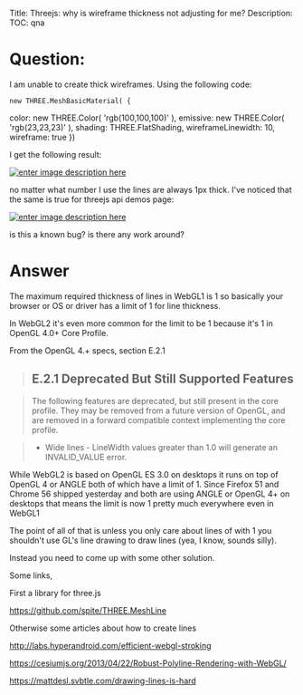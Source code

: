 Title: Threejs: why is wireframe thickness not adjusting for me?
Description:
TOC: qna

# Question:

I am unable to create thick wireframes. Using the following code:

    new THREE.MeshBasicMaterial( {
  color: new THREE.Color( 'rgb(100,100,100)' ),
  emissive: new THREE.Color( 'rgb(23,23,23)' ),
  shading: THREE.FlatShading,
  wireframeLinewidth: 10,
  wireframe: true
 })

I get the following result:

[![enter image description here][1]][1]


no matter what number I use the lines are always 1px thick. I've noticed that the same is true for threejs api demos page:

[![enter image description here][2]][2]


  [1]: https://i.stack.imgur.com/RNH3s.png
  [2]: https://i.stack.imgur.com/aWuEh.png

is this a known bug? is there any work around?

# Answer

The maximum required thickness of lines in WebGL1 is 1 so basically your browser or OS or driver has a limit of 1 for line thickness.

In WebGL2 it's even more common for the limit to be 1 because it's 1 in OpenGL 4.0+ Core Profile. 

From the OpenGL 4.+ specs, section E.2.1

> ## E.2.1 Deprecated But Still Supported Features

> The following features are deprecated, but still present in the core profile. They may be removed from a future version of OpenGL, and are removed in a forward compatible context implementing the core profile.

> * Wide lines - LineWidth values greater than 1.0 will generate an INVALID_VALUE error.

While WebGL2 is based on OpenGL ES 3.0 on desktops it runs on top of OpenGL 4 or ANGLE both of which have a limit of 1. Since Firefox 51 and Chrome 56 shipped yesterday and both are using ANGLE or OpenGL 4+ on desktops that means the limit is now 1 pretty much everywhere even in WebGL1

The point of all of that is unless you only care about lines of with 1 you shouldn't use GL's line drawing to draw lines (yea, I know, sounds silly).

Instead you need to come up with some other solution.

Some links, 

First a library for three.js

https://github.com/spite/THREE.MeshLine

Otherwise some articles about how to create lines

http://labs.hyperandroid.com/efficient-webgl-stroking

https://cesiumjs.org/2013/04/22/Robust-Polyline-Rendering-with-WebGL/

https://mattdesl.svbtle.com/drawing-lines-is-hard
